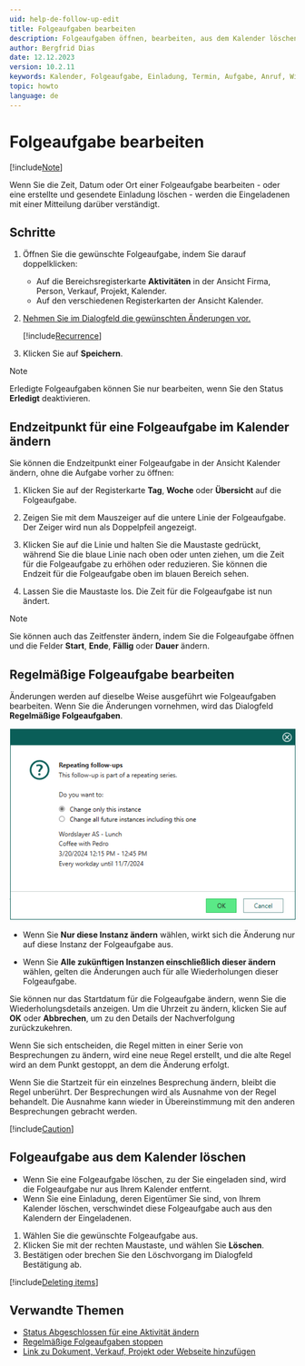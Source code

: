 ```yaml
---
uid: help-de-follow-up-edit
title: Folgeaufgaben bearbeiten
description: Folgeaufgaben öffnen, bearbeiten, aus dem Kalender löschen; Endzeitpunkt für eine Folgeaufgabe im Kalender ändern; Einladung bearbeiten oder löschen
author: Bergfrid Dias
date: 12.12.2023
version: 10.2.11
keywords: Kalender, Folgeaufgabe, Einladung, Termin, Aufgabe, Anruf, Wiederholen, Wiederkehren, Instanz
topic: howto
language: de
---
```


# Folgeaufgabe bearbeiten

[!include[Note](includes/note-edit-followup.md)]

Wenn Sie die Zeit, Datum oder Ort einer Folgeaufgabe bearbeiten - oder eine erstellte und gesendete Einladung löschen - werden die Eingeladenen mit einer Mitteilung darüber verständigt.

## Schritte

1. Öffnen Sie die gewünschte Folgeaufgabe, indem Sie darauf doppelklicken:

    * Auf die Bereichsregisterkarte **Aktivitäten** in der Ansicht Firma, Person, Verkauf, Projekt, Kalender.
    * Auf den verschiedenen Registerkarten der Ansicht Kalender.

2. [Nehmen Sie im Dialogfeld die gewünschten Änderungen vor.][3]

    [!include[Recurrence](includes/note-repetition.md)]

3. Klicken Sie auf **Speichern**.

> [!NOTE]
> Erledigte Folgeaufgaben können Sie nur bearbeiten, wenn Sie den Status **Erledigt** deaktivieren.

## <a id="change-end"></a>Endzeitpunkt für eine Folgeaufgabe im Kalender ändern

Sie können die Endzeitpunkt einer Folgeaufgabe in der Ansicht Kalender ändern, ohne die Aufgabe vorher zu öffnen:

1. Klicken Sie auf der Registerkarte **Tag**, **Woche** oder **Übersicht** auf die Folgeaufgabe.

2. Zeigen Sie mit dem Mauszeiger auf die untere Linie der Folgeaufgabe. Der Zeiger wird nun als Doppelpfeil angezeigt.

3. Klicken Sie auf die Linie und halten Sie die Maustaste gedrückt, während Sie die blaue Linie nach oben oder unten ziehen, um die Zeit für die Folgeaufgabe zu erhöhen oder reduzieren. Sie können die Endzeit für die Folgeaufgabe oben im blauen Bereich sehen.

4. Lassen Sie die Maustaste los. Die Zeit für die Folgeaufgabe ist nun ändert.

> [!NOTE]
> Sie können auch das Zeitfenster ändern, indem Sie die Folgeaufgabe öffnen und die Felder **Start**, **Ende**, **Fällig** oder **Dauer** ändern.

## <a id="repeat"></a>Regelmäßige Folgeaufgabe bearbeiten

Änderungen werden auf dieselbe Weise ausgeführt wie Folgeaufgaben bearbeiten. Wenn Sie die Änderungen vornehmen, wird das Dialogfeld **Regelmäßige Folgeaufgaben**.

![Repeating follow-up dialog -screenshot][img1]

* Wenn Sie **Nur diese Instanz ändern** wählen, wirkt sich die Änderung nur auf diese Instanz der Folgeaufgabe aus.

* Wenn Sie **Alle zukünftigen Instanzen einschließlich dieser ändern** wählen, gelten die Änderungen auch für alle Wiederholungen dieser Folgeaufgabe.

Sie können nur das Startdatum für die Folgeaufgabe ändern, wenn Sie die Wiederholungsdetails anzeigen. Um die Uhrzeit zu ändern, klicken Sie auf **OK** oder **Abbrechen**, um zu den Details der Nachverfolgung zurückzukehren.

Wenn Sie sich entscheiden, die Regel mitten in einer Serie von Besprechungen zu ändern, wird eine neue Regel erstellt, und die alte Regel wird an dem Punkt gestoppt, an dem die Änderung erfolgt.

Wenn Sie die Startzeit für ein einzelnes Besprechung ändern, bleibt die Regel unberührt. Der Besprechungen wird als Ausnahme von der Regel behandelt. Die Ausnahme kann wieder in Übereinstimmung mit den anderen Besprechungen gebracht werden.

[!include[Caution](includes/caution-do-not-change-recurring-date.md)]

## <a id="delete"></a>Folgeaufgabe aus dem Kalender löschen

* Wenn Sie eine Folgeaufgabe löschen, zu der Sie eingeladen sind, wird die Folgeaufgabe nur aus Ihrem Kalender entfernt.
* Wenn Sie eine Einladung, deren Eigentümer Sie sind, von Ihrem Kalender löschen, verschwindet diese Folgeaufgabe auch aus den Kalendern der Eingeladenen.

1. Wählen Sie die gewünschte Folgeaufgabe aus.
2. Klicken Sie mit der rechten Maustaste, und wählen Sie **Löschen**.
3. Bestätigen oder brechen Sie den Löschvorgang im Dialogfeld Bestätigung ab.

[!include[Deleting items](../../learn/includes/tip-deletion.md)]

## Verwandte Themen

* [Status Abgeschlossen für eine Aktivität ändern][2]
* [Regelmäßige Folgeaufgaben stoppen][5]
* [Link zu Dokument, Verkauf, Projekt oder Webseite hinzufügen][6]

<!-- Referenced links -->
[2]: change-completed-status.md
[3]: create-follow-up.md#fields
[5]: recurrence/stop.md
[6]: ../../learn/basics/links.md

<!-- Referenced images -->
[img1]: ../../../media/loc/en/diary/change-repeating-fo.png
